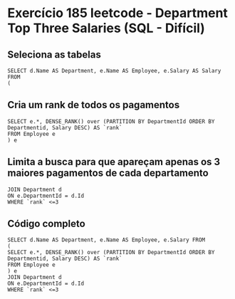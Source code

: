 # Exercício 185 leetcode - Department Top Three Salaries (SQL - Difícil)

## Seleciona as tabelas
```
SELECT d.Name AS Department, e.Name AS Employee, e.Salary AS Salary FROM
(
```
## Cria um rank de todos os pagamentos
```
SELECT e.*, DENSE_RANK() over (PARTITION BY DepartmentId ORDER BY Departmentid, Salary DESC) AS `rank`
FROM Employee e 
) e 
```
## Limita a busca para que apareçam apenas os 3 maiores pagamentos de cada departamento
```
JOIN Department d
ON e.DepartmentId = d.Id 
WHERE `rank` <=3
```
## Código completo
```
SELECT d.Name AS Department, e.Name AS Employee, e.Salary FROM
(
SELECT e.*, DENSE_RANK() over (PARTITION BY DepartmentId ORDER BY Departmentid, Salary DESC) AS `rank`
FROM Employee e
) e
JOIN Department d
ON e.DepartmentId = d.Id 
WHERE `rank` <=3
```
